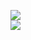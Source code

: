 [![](https://img.shields.io/badge/Made%20With-Github%20Spray-lightgrey.svg?style=for-the-badge&logo=github)](https://github.com/Annihil/github-spray#29130)  
[![](https://i.imgur.com/2DrTn0Z.gif)](https://github.com/Annihil/github-spray)